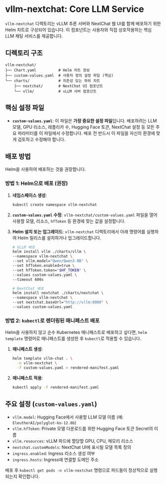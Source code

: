 # vllm-nextchat: Core LLM Service

`vllm-nextchat` 디렉토리는 vLLM 추론 서버와 NextChat 웹 UI를 함께 배포하기 위한 Helm 차트로 구성되어 있습니다. 이 컴포넌트는 사용자와 직접 상호작용하는 핵심 LLM 채팅 서비스를 제공합니다.

## 디렉토리 구조

```
vllm-nextchat/
├── Chart.yaml          # Helm 차트 정보
├── custom-values.yaml  # 사용자 정의 설정 파일 (핵심)
└── charts/             # 의존성 있는 하위 차트
    ├── nextchat/       # NextChat UI 컴포넌트
    └── vllm/           # vLLM 서버 컴포넌트
```

## 핵심 설정 파일

-   **`custom-values.yaml`**: 이 파일은 **가장 중요한 설정 파일**입니다. 배포하려는 LLM 모델, GPU 리소스, 레플리카 수, Hugging Face 토큰, NextChat 설정 등 모든 주요 파라미터를 이 파일에서 수정합니다. 배포 전 반드시 이 파일을 자신의 환경에 맞게 검토하고 수정해야 합니다.

## 배포 방법

Helm을 사용하여 배포하는 것을 권장합니다.

### 방법 1: Helm으로 배포 (권장)

1.  **네임스페이스 생성**:
    ```bash
    kubectl create namespace vllm-nextchat
    ```

2.  **`custom-values.yaml` 수정**:
    `vllm-nextchat/custom-values.yaml` 파일을 열어 사용할 모델, 리소스, `hfToken` 등 환경에 맞는 값을 설정합니다.

3.  **Helm 설치 또는 업그레이드**:
    `vllm-nextchat` 디렉토리에서 아래 명령어를 실행하여 Helm 릴리스를 설치하거나 업그레이드합니다.

    ```bash
    # VLLM 배포
    helm install vllm ./charts/vllm \
    --namespace vllm-nextchat \
    --set vllm.model="Qwen/Qwen3-8B" \
    --set hfToken.enabled=true \
    --set hfToken.token="$HF_TOKEN" \
    --values custom-values.yaml \
    --timeout 600s
    
    # NextChat 배포
    helm install nextchat ./charts/nextchat \
    --namespace vllm-nextchat \
    --set nextchat.baseUrl="http://vllm:8000" \
    --values custom-values.yaml
    ```

### 방법 2: `kubectl`로 렌더링된 매니페스트 배포

Helm을 사용하지 않고 순수 Kubernetes 매니페스트로 배포하고 싶다면, `helm template` 명령어로 매니페스트를 생성한 후 `kubectl`로 적용할 수 있습니다.

1.  **매니페스트 생성**:
    ```bash
    helm template vllm-chat . \
      -n vllm-nextchat \
      -f custom-values.yaml > rendered-manifest.yaml
    ```

2.  **매니페스트 적용**:
    ```bash
    kubectl apply -f rendered-manifest.yaml
    ```

## 주요 설정 (`custom-values.yaml`)

-   `vllm.model`: Hugging Face에서 사용할 LLM 모델 이름 (예: `EleutherAI/polyglot-ko-12.8b`)
-   `vllm.hfToken`: Private 모델 다운로드를 위한 Hugging Face 토큰 Secret의 이름
-   `vllm.resources`: vLLM 파드에 할당할 GPU, CPU, 메모리 리소스
-   `nextchat.customModels`: NextChat UI에 표시될 모델 목록 정의
-   `ingress.enabled`: Ingress 리소스 생성 여부
-   `ingress.hosts`: Ingress에 연결할 도메인 주소

배포 후 `kubectl get pods -n vllm-nextchat` 명령으로 파드들이 정상적으로 실행되는지 확인합니다. 